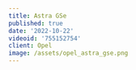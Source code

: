 ```yaml
---
title: Astra GSe
published: true
date: '2022-10-22'
videoid: '755152754'
client: Opel
image: /assets/opel_astra_gse.png
---
```


